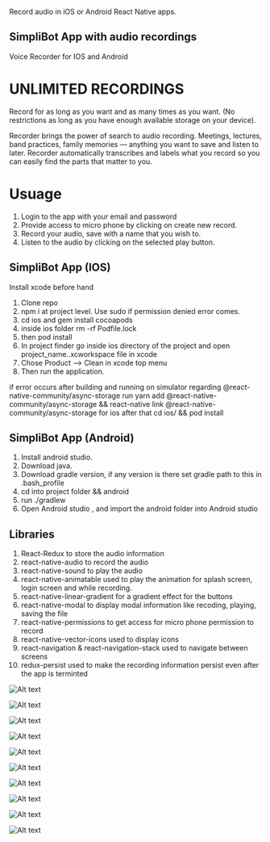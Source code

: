 Record audio in iOS or Android React Native apps.

## SimpliBot App with audio recordings 

Voice Recorder for IOS and Android

# UNLIMITED RECORDINGS

Record for as long as you want and as many times as you want. (No restrictions as long as you have enough available storage on your device).

Recorder brings the power of search to audio recording. Meetings, lectures, band practices, family memories — anything you want to save and listen to later. Recorder automatically transcribes and labels what you record so you can easily find the parts that matter to you.


# Usuage

1. Login to the app with your email and password
2. Provide access to micro phone by clicking on create new record.
3. Record your audio, save with a name that you wish to.
4. Listen to the audio by clicking on the selected play button.

##  SimpliBot App (IOS)
Install xcode before hand
1. Clone repo
2. npm i at project level. Use sudo if permission denied error comes.
3. cd ios and gem install cocoapods
4. inside ios folder rm -rf Podfile.lock
5. then pod install
6. In project finder go inside ios directory of the project and open project_name..xcworkspace
file in xcode
7. Chose Product --> Clean in xcode top menu
8. Then run the application.

if error occurs after building and running on simulator regarding @react-native-community/async-storage
run yarn add @react-native-community/async-storage && react-native link @react-native-community/async-storage
for ios after that cd ios/ && pod install

##  SimpliBot App (Android)
1. Install android studio.
2. Download java.
3. Download gradle version, if any version is there set gradle path to this in .bash_profile
4. cd into project folder && android
5. run ./gradlew
6. Open Android studio , and import the android folder into Android studio

## Libraries

1. React-Redux to store the audio information
2. react-native-audio to record the audio
3. react-native-sound to play the audio
4. react-native-animatable used to play the animation for splash screen, login screen and while recording.
5. react-native-linear-gradient for a gradient effect for the buttons
6. react-native-modal to display modal information like recoding, playing, saving the file
7. react-native-permissions to get access for micro phone permission to record
8. react-native-vector-icons used to display icons 
9. react-navigation & react-navigation-stack used to navigate between screens 
10. redux-persist used to make the recording information persist even after the app is terminted

![Alt text](/App/assets/images/reference/splash.png?raw=true "Splash Scren")

![Alt text](/App/assets/images/reference/login.png?raw=true "Login Scren")

![Alt text](/App/assets/images/reference/emailcheck.png?raw=true "Login Email Check")

![Alt text](/App/assets/images/reference/emailcheckgreen.png?raw=true "Login Email Check Green")

![Alt text](/App/assets/images/reference/passwordhidden.png?raw=true "Login Password")

![Alt text](/App/assets/images/reference/passwordshow.png?raw=true "Login Password Show")

![Alt text](/App/assets/images/reference/microphoneacess.png?raw=true "Microphone access")

![Alt text](/App/assets/images/reference/microphonenotauthorized.png?raw=true "Microphone not authorized")

![Alt text](/App/assets/images/reference/recordings.png?raw=true "Recordings list")

![Alt text](/App/assets/images/reference/audioplayer.png?raw=true "Recordings list")







